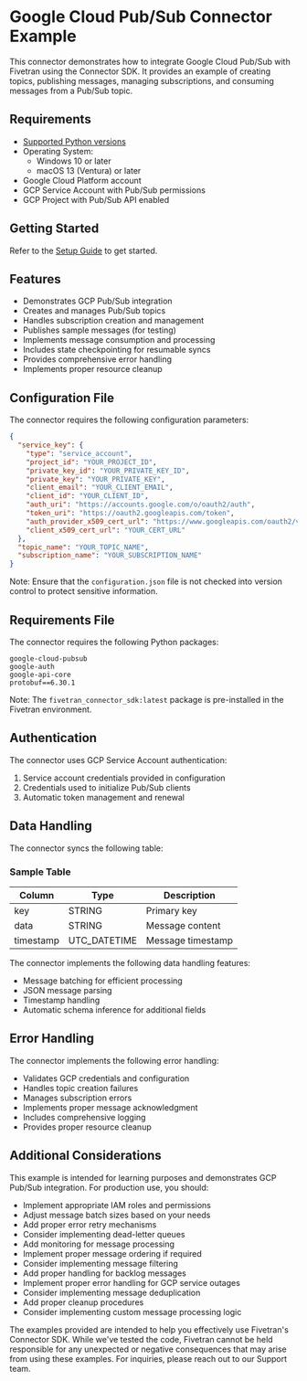 # Google Cloud Pub/Sub Connector Example

This connector demonstrates how to integrate Google Cloud Pub/Sub with Fivetran using the Connector SDK. It provides an example of creating topics, publishing messages, managing subscriptions, and consuming messages from a Pub/Sub topic.

## Requirements

* [Supported Python versions](https://github.com/fivetran/fivetran_connector_sdk/blob/main/README.md#requirements)   
* Operating System:  
  * Windows 10 or later  
  * macOS 13 (Ventura) or later
* Google Cloud Platform account
* GCP Service Account with Pub/Sub permissions
* GCP Project with Pub/Sub API enabled

## Getting Started

Refer to the [Setup Guide](https://fivetran.com/docs/connectors/connector-sdk/setup-guide) to get started.

## Features

* Demonstrates GCP Pub/Sub integration
* Creates and manages Pub/Sub topics
* Handles subscription creation and management
* Publishes sample messages (for testing)
* Implements message consumption and processing
* Includes state checkpointing for resumable syncs
* Provides comprehensive error handling
* Implements proper resource cleanup

## Configuration File

The connector requires the following configuration parameters:

```json
{
  "service_key": {
    "type": "service_account",
    "project_id": "YOUR_PROJECT_ID",
    "private_key_id": "YOUR_PRIVATE_KEY_ID",
    "private_key": "YOUR_PRIVATE_KEY",
    "client_email": "YOUR_CLIENT_EMAIL",
    "client_id": "YOUR_CLIENT_ID",
    "auth_uri": "https://accounts.google.com/o/oauth2/auth",
    "token_uri": "https://oauth2.googleapis.com/token",
    "auth_provider_x509_cert_url": "https://www.googleapis.com/oauth2/v1/certs",
    "client_x509_cert_url": "YOUR_CERT_URL"
  },
  "topic_name": "YOUR_TOPIC_NAME",
  "subscription_name": "YOUR_SUBSCRIPTION_NAME"
}
```

Note: Ensure that the `configuration.json` file is not checked into version control to protect sensitive information.

## Requirements File

The connector requires the following Python packages:

```
google-cloud-pubsub
google-auth
google-api-core
protobuf==6.30.1
```

Note: The `fivetran_connector_sdk:latest` package is pre-installed in the Fivetran environment.

## Authentication

The connector uses GCP Service Account authentication:
1. Service account credentials provided in configuration
2. Credentials used to initialize Pub/Sub clients
3. Automatic token management and renewal

## Data Handling

The connector syncs the following table:

### Sample Table
| Column    | Type           | Description                    |
|-----------|----------------|--------------------------------|
| key       | STRING         | Primary key                    |
| data      | STRING         | Message content                |
| timestamp | UTC_DATETIME   | Message timestamp              |

The connector implements the following data handling features:
* Message batching for efficient processing
* JSON message parsing
* Timestamp handling
* Automatic schema inference for additional fields

## Error Handling

The connector implements the following error handling:
* Validates GCP credentials and configuration
* Handles topic creation failures
* Manages subscription errors
* Implements proper message acknowledgment
* Includes comprehensive logging
* Provides proper resource cleanup

## Additional Considerations

This example is intended for learning purposes and demonstrates GCP Pub/Sub integration. For production use, you should:

- Implement appropriate IAM roles and permissions
- Adjust message batch sizes based on your needs
- Add proper error retry mechanisms
- Consider implementing dead-letter queues
- Add monitoring for message processing
- Implement proper message ordering if required
- Consider implementing message filtering
- Add proper handling for backlog messages
- Implement proper error handling for GCP service outages
- Consider implementing message deduplication
- Add proper cleanup procedures
- Consider implementing custom message processing logic

The examples provided are intended to help you effectively use Fivetran's Connector SDK. While we've tested the code, Fivetran cannot be held responsible for any unexpected or negative consequences that may arise from using these examples. For inquiries, please reach out to our Support team.

